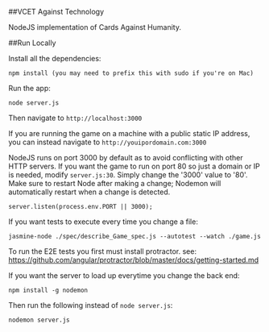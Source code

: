 ##VCET Against Technology 

NodeJS implementation of Cards Against Humanity.

##Run Locally

Install all the dependencies:

    npm install (you may need to prefix this with sudo if you're on Mac)

Run the app:

    node server.js

Then navigate to `http://localhost:3000`

If you are running the game on a machine with a public static IP address, you can instead navigate to `http://youipordomain.com:3000`

NodeJS runs on port 3000 by default as to avoid conflicting with other HTTP servers. If you want the game to run on port 80 so just a domain or IP is needed, modify `server.js:30`. Simply change the '3000' value to '80'. Make sure to restart Node after making a change; Nodemon will automatically restart when a change is detected.

`server.listen(process.env.PORT || 3000);`

If you want tests to execute every time you change a file:

    jasmine-node ./spec/describe_Game_spec.js --autotest --watch ./game.js

To run the E2E tests you first must install protractor. see: https://github.com/angular/protractor/blob/master/docs/getting-started.md

If you want the server to load up everytime you change the back end:

    npm install -g nodemon

Then run the following instead of `node server.js`:

    nodemon server.js
